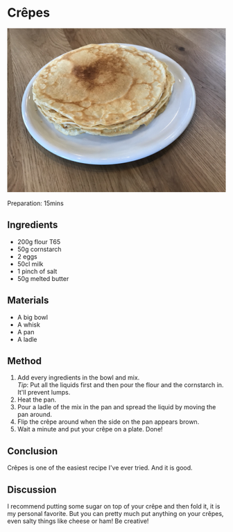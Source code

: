 # Crêpes
<p align="center">
<img src="example.jpg" />
</p>

Preparation: 15mins

## Ingredients
* 200g flour T65
* 50g cornstarch
* 2 eggs
* 50cl milk
* 1 pinch of salt
* 50g melted butter
## Materials
* A big bowl
* A whisk
* A pan
* A ladle
## Method
1. Add every ingredients in the bowl and mix. <br>
_Tip_: Put all the liquids first and then pour the flour and the cornstarch in. It'll prevent lumps.
2. Heat the pan.
3. Pour a ladle of the mix in the pan and spread the liquid by moving the pan around.
4. Flip the crêpe around when the side on the pan appears brown. 
5. Wait a minute and put your crêpe on a plate.
Done!
## Conclusion
Crêpes is one of the easiest recipe I've ever tried. And it is good.
## Discussion
I recommend putting some sugar on top of your crêpe and then fold it, it is my personal favorite. But you can pretty much put anything on your crêpes, even salty things like cheese or ham! Be creative!
